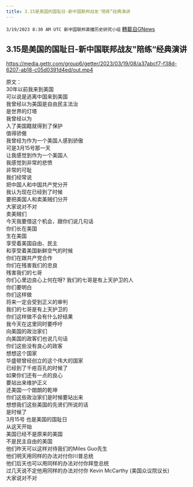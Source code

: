 ```yaml
---
title: 3.15是美国的国耻日-新中国联邦战友'陪练“经典演讲
---
```

`3/19/2023 8:30 AM UTC 新中国联邦直播历史研究小组` [轉載自GNews](https://gnews.org/articles/1026768)


## 3.15是美国的国耻日-新中国联邦战友"陪练“经典演讲

https://media.gettr.com/group6/getter/2023/03/19/08/a37abcf7-f38d-6207-ab18-c05d0391d4ed/out.mp4

原文：  
30年以前我来到美国  
可以说是逃离中国来到美国  
我曾经以为美国是自由民主法治  
是世界的灯塔  
我曾经以为  
入了美国籍就得到了保护  
值得骄傲  
我曾经为作为一个美国人感到骄傲  
可是3月15号那一天  
让我感觉到作为一个美国人  
我感觉到非常的悲愤  
非常的可耻  
我们经常说  
把中国人和中国共产党分开  
我认为现在已经到了时候  
要把美国人和卖美贼们分开  
大家说对不对  
卖美贼们  
今天我要借这个机会，跟你们说几句话  
你们长在美国  
生在美国  
享受着美国自由、民主  
和享受着美国新鲜空气的时候  
你们在跟共产党合作  
你们在残害我们的忠良  
残害我们的七哥  
你们心里边良心上何在呀?
我们的七哥是有上天护卫的人  
你们要明白  
你们这样做  
将来一定会受到正义的审判  
我们的七哥是有上天护卫的  
你们这样做不会有什么好结果  
我今天在这里同时要呼吁  
向美国的政治家们  
向美国的政客们也说几句话  
你们这些没有良心的政客  
想想这个国家  
华盛顿曾经创立的这个伟大的国家  
已经到了千疮百孔的时候了  
如果你们还有一点的良心  
要站出来维护正义  
还美国一个朗朗的乾坤  
你们这些政治家们是时候要站出来  
想想我们这些美国的先贤们所说的话  
是时候了  
3月15号 也是美国的国耻日  
从这天开始  
美国已经不是原来的美国  
不是民主自由的美国  
他们昨天可以这样对待我们的Miles Guo先生  
他们明天用同样的办法对付你川普总统  
他们后天也可以用同样的办法对付你拜登总统  
过几天说不定他用同样的办法对付你 Kevin McCarthy (美国众议院议长)  
大家说对不对  

